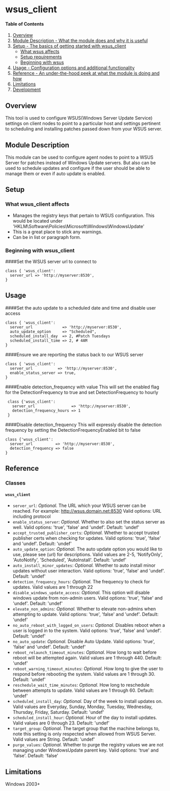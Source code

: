 # wsus_client

#### Table of Contents

1. [Overview](#overview)
2. [Module Description - What the module does and why it is useful](#module-description)
3. [Setup - The basics of getting started with wsus_client](#setup)
    * [What wsus affects](#what-wsus_client-affects)
    * [Setup requirements](#setup-requirements)
    * [Beginning with wsus](#beginning-with-wsus_client)
4. [Usage - Configuration options and additional functionality](#usage)
5. [Reference - An under-the-hood peek at what the module is doing and how](#reference)
6. [Limitations](#limitations)
7. [Development](#development)

## Overview

This tool is used to configure WSUS(Windows Server Update Service) settings on client nodes to point to a particular host
 and settings pertinent to scheduling and installing patches passed down from your WSUS server.

## Module Description

This module can be used to configure agent nodes to point to a WSUS Server for patches instead of Windows Update servers.
 But also can be used to schedule updates and configure if the user should be able to manage them or even if auto update is enabled.

## Setup

### What wsus_client affects

* Manages the registry keys that pertain to WSUS configuration.
  This would be located under 'HKLM\Software\Policies\Microsoft\Windows\WindowsUpdate'
* This is a great place to stick any warnings.
* Can be in list or paragraph form.

### Beginning with wsus_client

####Set the WSUS server url to connect to
 ```
 class { 'wsus_client':
   server_url => 'http://myserver:8530',
 }
 ```

## Usage

####Set the auto update to a scheduled date and time and disable user access
```
class { 'wsus_client':
  server_url             => 'http://myserver:8530',
  auto_update_option     => "Scheduled",
  scheduled_install_day  => 2, #Patch Tuesdays 
  scheduled_install_time => 2, # 4AM
}
```

####Ensure we are reporting the status back to our WSUS server
```
class { 'wsus_client':
  server_url           => 'http://myserver:8530',
  enable_status_server => true,
}
```

####Enable detection_frequency with value
This will set the enabled flag for the DetectionFrequency to true and set DetectionFrequency to hourly
```
 class {'wsus_client':
   server_url                => 'http://myserver:8530',
   detection_frequency_hours => 1
 }
```

####Disable detection_frequency
This will expressly disable the detection frequency by setting the DetectionFrequencyEnabled bit to false
```
class {'wsus_client':
  server_url          => 'http://myserver:8530',
  detection_frequency => false
}
```

## Reference

### Classes

#### `wsus_client`

* `server_url`: *Optional.* The URL which your WSUS server can be reached.  For example: http://wsus.domain.net:8530 Valid options: URL including protocol
* `enable_status_server`: *Optional.* Whether to also set the status server as well. Valid options: 'true', 'false' and 'undef'. Default: 'undef'
* `accept_trusted_publisher_certs`: *Optional.* Whether to accept trusted publisher certs when checking for updates. Valid options: 'true', 'false' and 'undef'. Default: 'undef'
* `auto_update_option`: *Optional.* The auto update option you would like to use, please see (url) for descriptions.  Valid values are 2-5, 'NotifyOnly', 'AutoNotify', 'Scheduled', 'AutoInstall'. Default: 'undef'
* `auto_install_minor_updates`: *Optional.* Whether to auto install minor updates without user interaction. Valid options: 'true', 'false' and 'undef'. Default: 'undef'
* `detection_frequency_hours`: *Optional.* The frequency to check for updates. Valid values are 1 through 22 
* `disable_windows_update_access`: *Optional.* This option will disable windows update from non-admin users. Valid options: 'true', 'false' and 'undef'. Default: 'undef'
* `elevate_non_admins`: *Optional.* Whether to elevate non-admins when attempting to update. Valid options: 'true', 'false' and 'undef'. Default: 'undef'
* `no_auto_reboot_with_logged_on_users`: *Optional.* Disables reboot when a user is logged in to the system. Valid options: 'true', 'false' and 'undef'. Default: 'undef'
* `no_auto_update`: *Optional.* Disable Auto Update. Valid options: 'true', 'false' and 'undef'. Default: 'undef'
* `reboot_relaunch_timeout_minutes`: *Optional.* How long to wait before reboot will be attempted again. Valid values are 1 through 440. Default: 'undef'
* `reboot_warning_timeout_minutes`: *Optional.* How long to give the user to respond before rebooting the system. Valid values are 1 through 30. Default: 'undef'
* `reschedule_wait_time_minutes`: *Optional.* How long to reschedule between attempts to update. Valid values are 1 through 60. Default: 'undef'
* `scheduled_install_day`: *Optional.* Day of the week to install updates on. Valid values are Everyday, Sunday, Monday, Tuesday, Wednesday, Thursday, Friday, Saturday. Default: 'undef'
* `scheduled_install_hour`: *Optional.* Hour of the day to install updates. Valid values are 0 through 23. Default: 'undef'
* `target_group`: *Optional.* The target group that the machine belongs to, note this setting is only respected when allowed from WSUS Server. Valid values are String. Default: 'undef'
* `purge_values`: *Optional.* Whether to purge the registry values we are not managing under WindowsUpdate parent key. Valid options: 'true' and 'false'. Default: 'false'

## Limitations

Windows 2003+

